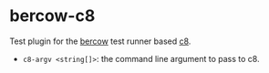 # bercow-c8

Test plugin for the [bercow](https://github.com/lachrist/bercow) test runner based [c8](https://github.com/bcoe/c8).

* `c8-argv <string[]>`: the command line argument to pass to c8.
